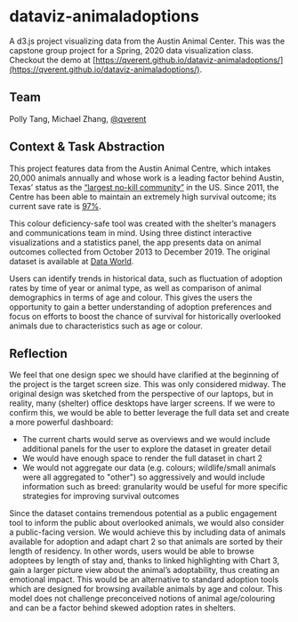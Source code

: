# dataviz-animaladoptions
A d3.js project visualizing data from the Austin Animal Center. This was the capstone group project for a Spring, 2020 data visualization class. Checkout the demo at [https://qverent.github.io/dataviz-animaladoptions/](https://qverent.github.io/dataviz-animaladoptions/).

## Team
Polly Tang, Michael Zhang, [@qverent](https://github.com/qverent)

## Context & Task Abstraction
This project features data from the Austin Animal Centre, which intakes 20,000 animals annually and whose work is a leading factor behind Austin, Texas’ status as the [“largest no-kill community”](http://www.austintexas.gov/page/no-kill-plan) in the US. Since 2011, the Centre has been able to maintain an extremely high survival outcome; its current save rate is [97%](https://www.austinpetsalive.org/about/our-story).

This colour deficiency-safe tool was created with the shelter’s managers and communications team in mind. Using three distinct interactive visualizations and a statistics panel, the app presents data on animal outcomes collected
from October 2013 to December 2019. The original dataset is available at [Data World](https://data.world/rebeccaclay/austin-tx-animal-center-stats).

Users can identify trends in historical data, such as fluctuation of adoption rates by time of year or animal
type, as well as comparison of animal demographics in terms of age and colour. This gives the users the
opportunity to gain a better understanding of adoption preferences and focus on efforts to boost the chance
of survival for historically overlooked animals due to characteristics such as age or colour.

## Reflection
We feel that one design spec we should have clarified at the beginning of the project is the target screen size.
This was only considered midway. The original design was sketched from the perspective of our
laptops, but in reality, many (shelter) office desktops have larger screens. If we were to confirm this, we would be able to better leverage the full data set and create a more powerful dashboard:
* The current charts would serve as overviews and we would include additional panels for the user to explore the dataset in greater detail
* We would have enough space to render the full dataset in chart 2
* We would not aggregate our data (e.g. colours; wildlife/small animals were all aggregated to "other") so aggressively and would include information such as breed: granularity would be useful for more specific strategies for improving survival outcomes

Since the dataset contains tremendous potential as a public engagement tool to inform the public about
overlooked animals, we would also consider a public-facing version. We would achieve this by including data
of animals available for adoption and adapt chart 2 so that animals are sorted by their length of residency. In
other words, users would be able to browse adoptees by length of stay and, thanks to linked highlighting with
Chart 3, gain a larger picture view about the animal’s adoptability, thus creating an emotional impact.
This would be an alternative to standard adoption tools which are designed for browsing available animals by
age and colour. This model does not challenge preconceived notions of animal age/colouring and can be a
factor behind skewed adoption rates in shelters.
